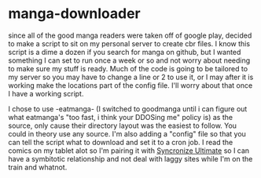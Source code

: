 manga-downloader
================

since all of the good manga readers were taken off of google play, decided to make a script to sit on my personal server to create cbr files. I know this script is a dime a dozen if you search for manga on github, but I wanted something I can set to run once a week or so and not worry about needing to make sure my stuff is ready. Much of the code is going to be tailored to my server so you may have to change a line or 2 to use it, or I may after it is working make the locations part of the config file.  I'll worry about that once I have a working script.

I chose to use -eatmanga- (I switched to goodmanga until i can figure out what eatmanga's "too fast, i think your DDOSing me" policy is) as the source, only cause their directory layout was the easiest to follow.  You could in theory use any source. I'm also adding a "config" file so that you can tell the script what to download and set it to a cron job. I read the comics on my tablet alot so I'm pairing it with [Syncronize Ultimate] so I can have a symbitotic relationship and not deal with laggy sites while I'm on the train and whatnot.


















[Syncronize Ultimate]: https://play.google.com/store/apps/details?id=com.icecoldapps.synchronizeultimate
